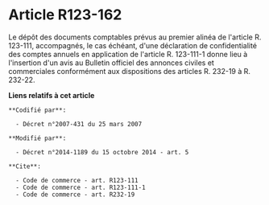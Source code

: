 # Article R123-162

Le dépôt des documents comptables prévus au premier alinéa de l'article R. 123-111, accompagnés, le cas échéant, d'une
déclaration de confidentialité des comptes annuels en application de l'article R. 123-111-1 donne lieu à l'insertion d'un
avis au Bulletin officiel des annonces civiles et commerciales conformément aux dispositions des articles R. 232-19 à R.
232-22.

**Liens relatifs à cet article**

	**Codifié par**:

	  - Décret n°2007-431 du 25 mars 2007

	**Modifié par**:

	  - Décret n°2014-1189 du 15 octobre 2014 - art. 5

	**Cite**:

	  - Code de commerce - art. R123-111
	  - Code de commerce - art. R123-111-1
	  - Code de commerce - art. R232-19
